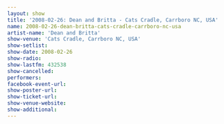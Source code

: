 ```yaml
---
layout: show
title: '2008-02-26: Dean and Britta - Cats Cradle, Carrboro NC, USA'
name: 2008-02-26-dean-britta-cats-cradle-carrboro-nc-usa
artist-name: 'Dean and Britta'
show-venue: 'Cats Cradle, Carrboro NC, USA'
show-setlist:
show-date: 2008-02-26
show-radio:
show-lastfm: 432538
show-cancelled:
performers:
facebook-event-url:
show-poster-url:
show-ticket-url:
show-venue-website:
show-additional:
---
```


